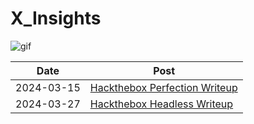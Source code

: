 # X_Insights
       
![gif](https://user-images.githubusercontent.com/74038190/225813708-98b745f2-7d22-48cf-9150-083f1b00d6c9.gif)

|Date        |Post                                                                              |
|------------|----------------------------------------------------------------------------------|
|2024-03-15  |[Hackthebox Perfection Writeup](https://isuruwa.github.io/posts/HTB-Perfection/)  |
|2024-03-27  |[Hackthebox Headless Writeup](https://isuruwa.github.io/posts/HTB-Headless/)      |


